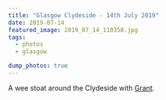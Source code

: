 ```yaml
---
title: "Glasgow Clydeside - 14th July 2019"
date: 2019-07-14
featured_image: 2019_07_14_110358.jpg
tags:
  - photos
  - glasgow

dump_photos: true
---
```


A wee stoat around the Clydeside with [Grant](https://grantelliott.co). 